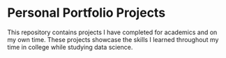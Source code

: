 # Personal Portfolio Projects

This repository contains projects I have completed for academics and on my own time. These projects showcase the skills I learned throughout my time in college while studying data science.
